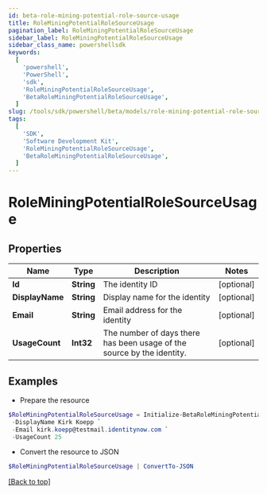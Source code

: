 ```yaml
---
id: beta-role-mining-potential-role-source-usage
title: RoleMiningPotentialRoleSourceUsage
pagination_label: RoleMiningPotentialRoleSourceUsage
sidebar_label: RoleMiningPotentialRoleSourceUsage
sidebar_class_name: powershellsdk
keywords:
  [
    'powershell',
    'PowerShell',
    'sdk',
    'RoleMiningPotentialRoleSourceUsage',
    'BetaRoleMiningPotentialRoleSourceUsage',
  ]
slug: /tools/sdk/powershell/beta/models/role-mining-potential-role-source-usage
tags:
  [
    'SDK',
    'Software Development Kit',
    'RoleMiningPotentialRoleSourceUsage',
    'BetaRoleMiningPotentialRoleSourceUsage',
  ]
---
```


# RoleMiningPotentialRoleSourceUsage

## Properties

| Name | Type | Description | Notes |
| --- | --- | --- | --- |
| **Id** | **String** | The identity ID | [optional] |
| **DisplayName** | **String** | Display name for the identity | [optional] |
| **Email** | **String** | Email address for the identity | [optional] |
| **UsageCount** | **Int32** | The number of days there has been usage of the source by the identity. | [optional] |

## Examples

- Prepare the resource

```powershell
$RoleMiningPotentialRoleSourceUsage = Initialize-BetaRoleMiningPotentialRoleSourceUsage  -Id 2c918089762475180176267f894b54dc `
 -DisplayName Kirk Koepp `
 -Email kirk.koepp@testmail.identitynow.com `
 -UsageCount 25
```

- Convert the resource to JSON

```powershell
$RoleMiningPotentialRoleSourceUsage | ConvertTo-JSON
```

[[Back to top]](#)
